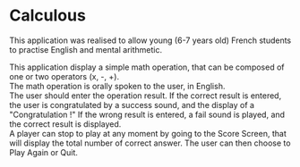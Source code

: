# Calculous
This application was realised to allow young (6-7 years old) French students to practise English and mental arithmetic.

This application display a simple math operation, that can be composed of one or two operators (x, -, +).  
The math operation is orally spoken to the user, in English.  
The user should enter the operation result.
If the correct result is entered, the user is congratulated by a success sound, and the display of a "Congratulation !"
If the wrong result is entered, a fail sound is played, and the correct result is displayed.  
A player can stop to play at any moment by going to the Score Screen, that will display the total number of correct answer.
The user can then choose to Play Again or Quit.


